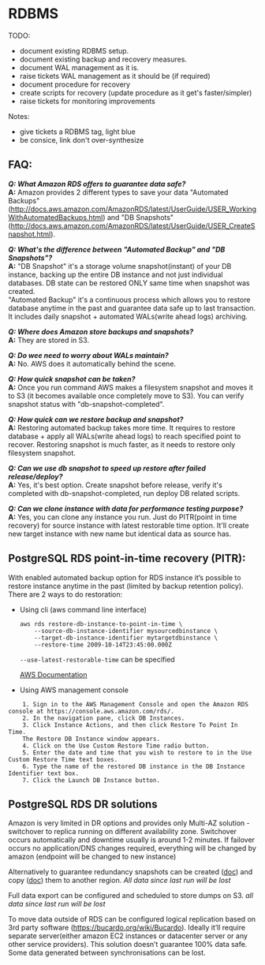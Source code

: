 RDBMS
=====

TODO:
 * document existing RDBMS setup.
 * document existing backup and recovery measures.
 * document WAL management as it is.
 * raise tickets WAL management as it should be (if required)
 * document procedure for recovery
 * create scripts for recovery (update procedure as it get's faster/simpler)
 * raise tickets for monitoring improvements

Notes:
 * give tickets a RDBMS tag, light blue
 * be consice, link don't over-synthesize


## FAQ:
_**Q: What Amazon RDS offers to guarantee data safe?**_   
**A:** Amazon provides 2 different types to save your data "Automated Backups"(http://docs.aws.amazon.com/AmazonRDS/latest/UserGuide/USER_WorkingWithAutomatedBackups.html) and "DB Snapshots"(http://docs.aws.amazon.com/AmazonRDS/latest/UserGuide/USER_CreateSnapshot.html).

_**Q: What's the difference between "Automated Backup" and "DB Snapshots"?**_   
**A:** "DB Snapshot" it's a storage volume snapshot(instant) of your DB instance, backing up the entire DB instance and not just individual databases. DB state can be restored ONLY same time when snapshot was created.  
"Automated Backup" it's a  continuous process which allows you to restore database anytime in the past and guarantee data safe up to last transaction. It includes daily snapshot + automated WALs(write ahead logs) archiving.

_**Q: Where does Amazon store backups and snapshots?**_   
**A:** They are stored in S3.

_**Q: Do wee need to worry about WALs maintain?**_   
**A:** No. AWS does it automatically behind the scene.

_**Q: How quick snapshot can be taken?**_   
**A:** Once you run command AWS makes a filesystem snapshot and moves it to S3 (it becomes available once completely move to S3). You can verify snapshot status with "db-snapshot-completed".

_**Q: How quick can we restore backup and snapshot?**_   
**A:** Restoring automated backup takes more time. It requires to restore database + apply all WALs(write ahead logs) to reach specified point to recover.
Restoring snapshot is much faster, as it needs to restore only filesystem snapshot.

_**Q: Can we use db snapshot to speed up restore after failed release/deploy?**_   
**A:** Yes, it's best option.
Create snapshot before release, verify it's completed with db-snapshot-completed, run deploy DB related scripts.

_**Q: Can we clone instance with data for performance testing purpose?**_   
**A:** Yes, you can clone any instance you run.
Just do PITR(point in time recovery) for source instance with latest restorable time option. It'll create new target instance with new name but identical data as source has.




## PostgreSQL RDS point-in-time recovery (PITR):
With enabled automated backup option for RDS instance it’s possible to restore instance anytime in the past (limited by backup retention policy). There are 2 ways to do restoration:

* Using cli (aws command line interface)
    ```
    aws rds restore-db-instance-to-point-in-time \
        --source-db-instance-identifier mysourcedbinstance \
        --target-db-instance-identifier mytargetdbinstance \
        --restore-time 2009-10-14T23:45:00.000Z  
    ```

    ```--use-latest-restorable-time``` can be specified

    [AWS Documentation](http://docs.aws.amazon.com//cli/latest/reference/rds/restore-db-instance-to-point-in-time.html)

* Using AWS management console
```
    1. Sign in to the AWS Management Console and open the Amazon RDS console at https://console.aws.amazon.com/rds/.
    2. In the navigation pane, click DB Instances.
    3. Click Instance Actions, and then click Restore To Point In Time.
    The Restore DB Instance window appears.
    4. Click on the Use Custom Restore Time radio button.
    5. Enter the date and time that you wish to restore to in the Use Custom Restore Time text boxes.
    6. Type the name of the restored DB instance in the DB Instance Identifier text box.
    7. Click the Launch DB Instance button.
```

## PostgreSQL RDS DR solutions
  Amazon is very limited in DR options and provides only Multi-AZ solution - switchover to replica running on different availability zone. Switchover occurs automatically and downtime usually is around 1-2 minutes. If failover occurs no application/DNS changes required, everything will be changed by amazon (endpoint will be changed to new instance)

  Alternatively to guarantee redundancy snapshots can be created ([doc](http://docs.aws.amazon.com/AmazonRDS/latest/UserGuide/USER_CreateSnapshot.html)) and copy ([doc](http://docs.aws.amazon.com//cli/latest/reference/rds/copy-db-snapshot.html)) them to another region. *All data since last run will be lost*

  Full data export can be configured and scheduled to store dumps on S3. *all data since last run will be lost*

  To move data outside of RDS can be configured logical replication based on 3rd party software (https://bucardo.org/wiki/Bucardo). Ideally it’ll require separate server(either amazon EC2 instances or datacenter server or any other service providers). This solution doesn’t guarantee 100% data safe. Some data generated between synchronisations can be lost.
